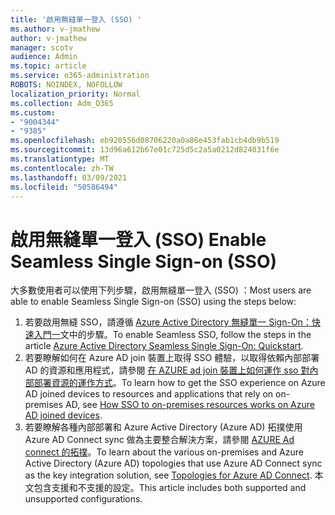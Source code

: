 ```yaml
---
title: '啟用無縫單一登入 (SSO) '
ms.author: v-jmathew
author: v-jmathew
manager: scotv
audience: Admin
ms.topic: article
ms.service: o365-administration
ROBOTS: NOINDEX, NOFOLLOW
localization_priority: Normal
ms.collection: Adm_O365
ms.custom:
- "9004344"
- "9385"
ms.openlocfilehash: eb920556d08706220a0a86e453fab1cb4db9b519
ms.sourcegitcommit: 13d96a612b67e01c725d5c2a5a0212d824031f6e
ms.translationtype: MT
ms.contentlocale: zh-TW
ms.lasthandoff: 03/09/2021
ms.locfileid: "50586494"
---
```

# <a name="enable-seamless-single-sign-on-sso"></a><span data-ttu-id="65112-102">啟用無縫單一登入 (SSO) </span><span class="sxs-lookup"><span data-stu-id="65112-102">Enable Seamless Single Sign-on (SSO)</span></span>

<span data-ttu-id="65112-103">大多數使用者可以使用下列步驟，啟用無縫單一登入 (SSO) ：</span><span class="sxs-lookup"><span data-stu-id="65112-103">Most users are able to enable Seamless Single Sign-on (SSO) using the steps below:</span></span>

1. <span data-ttu-id="65112-104">若要啟用無縫 SSO，請遵循 [Azure Active Directory 無縫單一 Sign-On：快速入門一](https://docs.microsoft.com/azure/active-directory/hybrid/how-to-connect-sso-quick-start)文中的步驟。</span><span class="sxs-lookup"><span data-stu-id="65112-104">To enable Seamless SSO, follow the steps in the article [Azure Active Directory Seamless Single Sign-On: Quickstart](https://docs.microsoft.com/azure/active-directory/hybrid/how-to-connect-sso-quick-start).</span></span>
2. <span data-ttu-id="65112-105">若要瞭解如何在 Azure AD join 裝置上取得 SSO 體驗，以取得依賴內部部署 AD 的資源和應用程式，請參閱 [在 AZURE ad join 裝置上如何運作 sso 對內部部署資源的運作方式](https://docs.microsoft.com/azure/active-directory/devices/azuread-join-sso)。</span><span class="sxs-lookup"><span data-stu-id="65112-105">To learn how to get the SSO experience on Azure AD joined devices to resources and applications that rely on on-premises AD, see [How SSO to on-premises resources works on Azure AD joined devices](https://docs.microsoft.com/azure/active-directory/devices/azuread-join-sso).</span></span>
3. <span data-ttu-id="65112-106">若要瞭解各種內部部署和 Azure Active Directory (Azure AD) 拓撲使用 Azure AD Connect sync 做為主要整合解決方案，請參閱 [AZURE Ad connect 的拓撲](https://docs.microsoft.com/azure/active-directory/hybrid/plan-connect-topologies)。</span><span class="sxs-lookup"><span data-stu-id="65112-106">To learn about the various on-premises and Azure Active Directory (Azure AD) topologies that use Azure AD Connect sync as the key integration solution, see [Topologies for Azure AD Connect](https://docs.microsoft.com/azure/active-directory/hybrid/plan-connect-topologies).</span></span> <span data-ttu-id="65112-107">本文包含支援和不支援的設定。</span><span class="sxs-lookup"><span data-stu-id="65112-107">This article includes both supported and unsupported configurations.</span></span>
